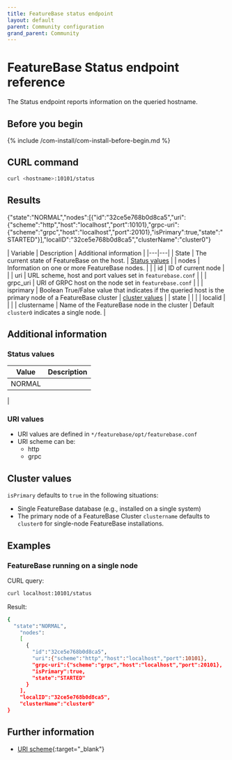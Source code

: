 ```yaml
---
title: FeatureBase status endpoint
layout: default
parent: Community configuration
grand_parent: Community
---
```


# FeatureBase Status endpoint reference

The Status endpoint reports information on the queried hostname.

## Before you begin
{% include /com-install/com-install-before-begin.md %}

## CURL command

```sh
curl <hostname>:10101/status
```

## Results

{"state":"NORMAL","nodes":[{"id":"32ce5e768b0d8ca5","uri":{"scheme":"http","host":"localhost","port":10101},"grpc-uri":{"scheme":"grpc","host":"localhost","port":20101},"isPrimary":true,"state":"STARTED"}],"localID":"32ce5e768b0d8ca5","clusterName":"cluster0"}

| Variable | Description | Additional information |
|---|---|
| State | The current state of FeatureBase on the host. | [Status values](#status-values) |
| nodes | Information on one or more FeatureBase nodes. |  |
| id | ID of current node |  |
| uri | URL scheme, host and port values set in `featurebase.conf` |  |
| grpc_uri | URI of GRPC host on the node set in `featurebase.conf` |  |
| isprimary | Boolean True/False value that indicates if the queried host is the primary node of a FeatureBase cluster | [cluster values](#cluster-values) |
| state |  |  |
| localid |  |  |
| clustername | Name of the FeatureBase node in the cluster | Default `cluster0` indicates a single node. |

## Additional information

### Status values

| Value | Description |
|---|---|
| NORMAL |
|

### URI values

* URI values are defined in `*/featurebase/opt/featurebase.conf`
* URI scheme can be:
  * http
  * grpc

## Cluster values



`isPrimary` defaults to `true` in the following situations:
* Single FeatureBase database (e.g., installed on a single system)
* The primary node of a FeatureBase Cluster
`clustername` defaults to `cluster0` for single-node FeatureBase installations.

## Examples

### FeatureBase running on a single node

CURL query:

```sh
curl localhost:10101/status
```

Result:

```sh
{
  "state":"NORMAL",
    "nodes":
    [
      {
        "id":"32ce5e768b0d8ca5",
        "uri":{"scheme":"http","host":"localhost","port":10101},
        "grpc-uri":{"scheme":"grpc","host":"localhost","port":20101},
        "isPrimary":true,
        "state":"STARTED"
      }
    ],
    "localID":"32ce5e768b0d8ca5",
    "clusterName":"cluster0"
}
```

## Further information

* [URI scheme](https://en.wikipedia.org/wiki/List_of_URI_schemes){:target="_blank"}
